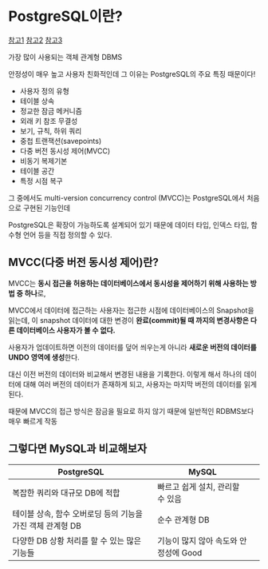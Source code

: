 # PostgreSQL이란?

[참고1](https://mangkyu.tistory.com/53)
[참고2](https://www.geeksforgeeks.org/what-is-postgresql-introduction/)
[참고3](https://www.integrate.io/ko/blogpostgresql-vs-mysql-the-critical-differences-ko/)

가장 많이 사용되는 객체 관계형 DBMS

안정성이 매우 높고 사용자 친화적인데 그 이유는 PostgreSQL의 주요 특징 때문이다!

+ 사용자 정의 유형
+ 테이블 상속
+ 정교한 잠금 메커니즘
+ 외래 키 참조 무결성
+ 보기, 규칙, 하위 쿼리
+ 중첩 트랜잭션(savepoints)
+ 다중 버전 동시성 제어(MVCC)
+ 비동기 복제기본 
+ 테이블 공간
+ 특정 시점 복구

그 중에서도  multi-version concurrency control (MVCC)는 PostgreSQL에서 처음으로 구현된 기능인데

PostgreSQL은 확장이 가능하도록 설계되어 있기 때문에 데이터 타입, 인덱스 타입, 함수형 언어 등을 직접 정의할 수 있다.

## MVCC(다중 버전 동시성 제어)란?
MVCC는 **동시 접근을 허용하는 데이터베이스에서 동시성을 제어하기 위해 사용하는 방법 중 하나**로,

MVCC에서 데이터에 접근하는 사용자는 접근한 시점에 데이터베이스의 Snapshot을 읽는데, 이 snapshot 데이터에 대한 변경이 **완료(commit)될 때 까지의 변경사항은 다른 데이터베이스 사용자가 볼 수 없다.** 

사용자가 업데이트하면 이전의 데이터를 덮어 씌우는게 아니라 **새로운 버전의 데이터를 UNDO 영역에 생성**한다.

대신 이전 버전의 데이터와 비교해서 변경된 내용을 기록한다. 이렇게 해서 하나의 데이터에 대해 여러 버전의 데이터가 존재하게 되고, 사용자는 마지막 버전의 데이터를 읽게 된다. 

때문에 MVCC의 접근 방식은 잠금을 필요로 하지 않기 때문에 일반적인 RDBMS보다 매우 빠르게 작동

## 그렇다면 MySQL과 비교해보자

|PostgreSQL|MySQL||
|------|---|---|
|복잡한 쿼리와 대규모 DB에 적합|빠르고 쉽게 설치, 관리할 수 있음|
|테이블 상속, 함수 오버로딩 등의 기능을 가진 객체 관계형 DB|순수 관계형 DB|
|다양한 DB 상황 처리를 할 수 있는 많은 기능들|기능이 많지 않아 속도와 안정성에 Good|